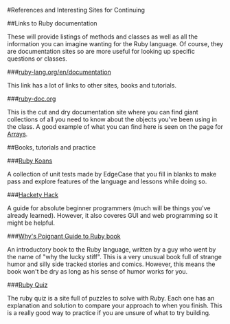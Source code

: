 #References and Interesting Sites for Continuing

##Links to Ruby documentation

These will provide listings of methods and classes as well as all the
information you can imagine wanting for the Ruby language. Of course,
they are documentation sites so are more useful for looking up specific
questions or classes.

###[ruby-lang.org/en/documentation](http://ruby-lang.org/en/documentation)

This link has a lot of links to other sites, books and tutorials.

###[ruby-doc.org](http://ruby-doc.org)

This is the cut and dry documentation site where you can find giant
collections of all you need to know about the objects you've been using
in the class. A good example of what you can find here is seen on the
page for [Arrays](http://www.ruby-doc.org/core/classes/Array.html).

##Books, tutorials and practice

###[Ruby Koans](http://rubykoans.com)

A collection of unit tests made by EdgeCase that you fill in blanks to make
pass and explore features of the language and lessons while doing so.

###[Hackety Hack](http://hackety-hack.com)

A guide for absolute beginner programmers (much will be things you've
already learned). However, it also coveres GUI and web programming so it
might be helpful.

###[Why's Poignant Guide to Ruby book](http://mislav.uniqpath.com/poignant-guide/)

An introductory book to the Ruby language, written by a guy who went by
the name of "why the lucky stiff". This is a very unusual book full of
strange humor and silly side tracked stories and comics. However, this
means the book won't be dry as long as his sense of humor works for you.

###[Ruby Quiz](http://www.rubyquiz.com/)

The ruby quiz is a site full of puzzles to solve with Ruby. Each one has
an explanation and solution to compare your approach to when you finish.
This is a really good way to practice if you are unsure of what to try
building.
